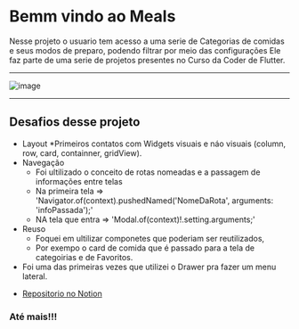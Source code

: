 # Bemm vindo ao Meals

Nesse projeto o usuario tem acesso a uma serie de Categorias de comidas e seus modos de preparo, podendo filtrar por meio das configurações
Ele faz parte de uma serie de projetos presentes no Curso da Coder de Flutter.

***
![image](https://github.com/user-attachments/assets/aef64450-4aaa-4362-9b95-1854d96d73c6)
***

## **Desafios** desse projeto
* Layout
   *Primeiros contatos com Widgets visuais e náo visuais (column, row, card, containner, gridView).
* Navegação
   * Foi ultilizado o conceito de rotas nomeadas e a passagem de informações entre telas
   * Na primeira tela =>
     'Navigator.of(context).pushedNamed(\'NomeDaRota\', arguments: \'infoPassada\');'
   * NA tela que entra =>
     'Modal.of(context)!.setting.arguments;'
* Reuso
   * Foquei em ultilizar componetes que poderiam ser reutilizados,
   * Por exempo o card de comida que é passado para a tela de categoirias e de Favoritos.
* Foi uma das primeiras vezes que utilizei o Drawer pra fazer um menu lateral. 

- [Repositorio no Notion](https://gregarious-stallion-32f.notion.site/Meals-c40836edba724f37a3f11f6d6a1e07bf)

### Até mais!!! 
